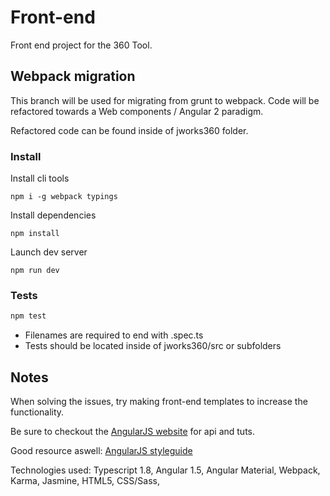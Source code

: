 # Front-end
Front end project for the 360 Tool.

## Webpack migration

This branch will be used for migrating from grunt to webpack. 
Code will be refactored towards a Web components / Angular 2 paradigm.

Refactored code can be found inside of jworks360 folder.

### Install


Install cli tools
```
npm i -g webpack typings
```
  
Install dependencies
```
npm install
```
  
Launch dev server
```
npm run dev
```

### Tests

```sh
npm test
```
- Filenames are required to end with .spec.ts
- Tests should be located inside of jworks360/src or subfolders

## Notes

<p>When solving the issues, try making front-end templates to increase the functionality. </p>
<p>Be sure to checkout the <a href="https://angularjs.org/">AngularJS website</a> for api and tuts. </p>
<p>Good resource aswell: <a href="https://github.com/johnpapa/angular-styleguide"> AngularJS styleguide</a></p>
<p>Technologies used: Typescript 1.8, Angular 1.5, Angular Material, Webpack, Karma, Jasmine, HTML5, CSS/Sass, </p>
